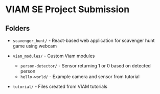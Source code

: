 # VIAM SE Project Submission

## Folders

- `scavenger_hunt/` - React-based web application for scavenger hunt game using webcam

- `viam_modules/` - Custom Viam modules
  - `person-detector/` - Sensor returning 1 or 0 based on detected person
  - `hello-world/` - Example camera and sensor from tutorial

- `tutorial/` - Files created from VIAM tutorials
